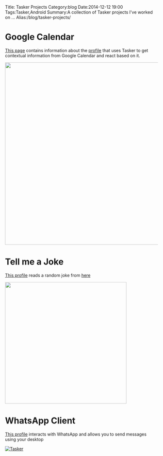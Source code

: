 Title: Tasker Projects
Category:blog
Date:2014-12-12 19:00
Tags:Tasker,Android
Summary:A collection of Tasker projects I've worked on ...
Alias:/blog/tasker-projects/

# Google Calendar


[This page](http://kdheepak.com/blog/tasker-and-google-maps.html) contains information about the [profile](https://github.com/kdheepak89/tasker_sl4a) that uses Tasker to get contextual information from Google Calendar and react based on it.

<a href="https://github.com/kdheepak89/tasker_sl4a"><img src="https://raw.githubusercontent.com/kdheepak89/tasker_sl4a/master/Screenshots/7.png" align="middle" height="600"></a>

# Tell me a Joke

[This profile](https://github.com/kdheepak89/Tasker_Jokes) reads a random joke from [here](https://reddit.com/r/jokes/top)

<a href="https://github.com/kdheepak89/Tasker_Jokes"><img src="https://raw.githubusercontent.com/kdheepak89/Tasker_Jokes/master/Tasker_Demo.gif" align="middle" height="400"></a>

# WhatsApp Client

[This profile](https://github.com/kdheepak89/Tasker_WhatsPush) interacts with WhatsApp and allows you to send messages using your desktop

[![Tasker](http://img.youtube.com/vi/plTJ5NGCchM/0.jpg)](http://www.youtube.com/watch?v=plTJ5NGCchM "Tasker")

